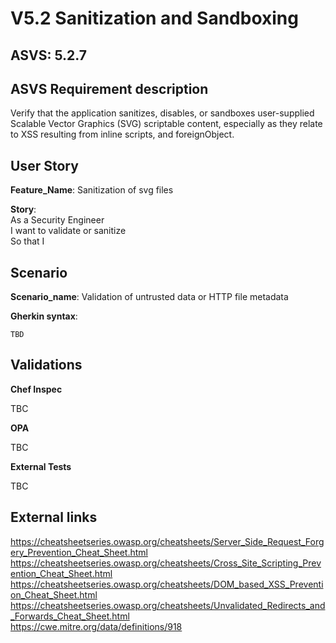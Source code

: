 # V5.2 Sanitization and Sandboxing

## ASVS: 5.2.7

## ASVS Requirement description

Verify that the application sanitizes, disables, or sandboxes user-supplied
Scalable Vector Graphics (SVG) scriptable content, especially as they relate to
XSS resulting from inline scripts, and foreignObject.

## User Story

**Feature_Name**: Sanitization of svg files

**Story**:\
As a Security Engineer\
I want to validate or sanitize\
So that I 

## Scenario

**Scenario_name**: Validation of untrusted data or HTTP file metadata

**Gherkin syntax**:

```gherkin
TBD
```

## Validations

**Chef Inspec**

TBC

**OPA**

TBC

**External Tests**

TBC

## External links

<https://cheatsheetseries.owasp.org/cheatsheets/Server_Side_Request_Forgery_Prevention_Cheat_Sheet.html> \
<https://cheatsheetseries.owasp.org/cheatsheets/Cross_Site_Scripting_Prevention_Cheat_Sheet.html> \
<https://cheatsheetseries.owasp.org/cheatsheets/DOM_based_XSS_Prevention_Cheat_Sheet.html> \
<https://cheatsheetseries.owasp.org/cheatsheets/Unvalidated_Redirects_and_Forwards_Cheat_Sheet.html> \
<https://cwe.mitre.org/data/definitions/918>
